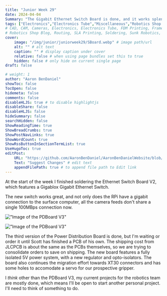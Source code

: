 ```yaml
---
title: "Junior Week 29"
date: 2024-04-04
Summary: "The Gigabit Ethernet Switch Board is done, and it works splendidly!"
tags: ["Electronics","Electronics Tube","Miscellaneous","Robotics Shop Blog","Sunk Robotics","Soldering"]
# CAD, CAM, Cameras, Electronics, Electronics Tube, FDM Printing, Frame, General CAD, Laser Cutting, Manufacturing, Milling, Miscellaneous, PCB Design,
# Robotics Shop Blog, Routing, SLA Printing, Soldering, Sunk Robotics, WAter-Jet Cutting, Watts Water Plaque, General CAD, Machinist's Jack, Turning
cover:
    image: "/img/junior/juniorweek29/SBoard.webp" # image path/url
    alt: "" # alt text
    caption: "" # display caption under cover
    relative: false # when using page bundles set this to true
    hidden: false # only hide on current single page
draft: false

# weight: 1
author: "Aaron BenDaniel"
showToc: false
TocOpen: false
hidemeta: false
comments: false
disableHLJS: true # to disable highlightjs
disableShare: false
disableHLJS: false
hideSummary: false
searchHidden: false
ShowReadingTime: true
ShowBreadCrumbs: true
ShowPostNavLinks: true
ShowWordCount: true
ShowRssButtonInSectionTermList: true
UseHugoToc: true
editPost:
    URL: "https://github.com/AaronBenDaniel/AaronBenDanielWebsite/blob/main/content"
    Text: "Suggest Changes" # edit text
    appendFilePath: true # to append file path to Edit link
---
```


At the start of the week I finished soldering the Ethernet Switch Board V2, which features a Gigablox Gigabit Ethernet Switch.

The new switch works great, and not only does the RPi have a gigabit connection to the surface computer, all the camera feeds don't share a single 100MBps connection now.

!["Image of the PDBoard V3"](/img/junior/juniorweek29/PDTop.webp)

!["Image of the PDBoard V3"](/img/junior/juniorweek29/PDBottom.webp)

The third version of the Power Distribution Board is done, but I'm waiting or order it until Scott has finished a PCB of his own. The shipping cost from JLCPCB is about the same as the PCBs themselves, so we are trying to consolidate orders to save on shipping. The new board features a fully isolated 5V power system, with a new regulator and opto-isolators. The board also continues the migration effort towards XT30 connectors and has some holes to accomodate a servo for our prospective gripper.

I *think* other than the PDBoard V3, my current projects for the robotics team are mostly done, which means I'll be open to start another personal project. I'll need to think of something to do.